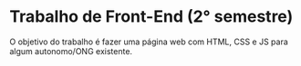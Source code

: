 # Trabalho de Front-End (2° semestre)

O objetivo do trabalho é fazer uma página web com HTML, CSS e JS para algum autonomo/ONG existente.
